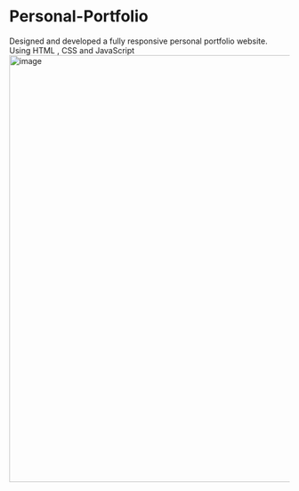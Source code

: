 # Personal-Portfolio
Designed and developed a fully responsive personal portfolio website.  Using HTML , CSS and JavaScript  
<img width="1366" height="768" alt="image" src="https://github.com/user-attachments/assets/8784a4f2-7b97-4d8a-a027-438bd64bcd25" />
